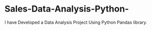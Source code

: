 # Sales-Data-Analysis-Python-
I have Developed a Data Analysis Project Using Python Pandas library.
